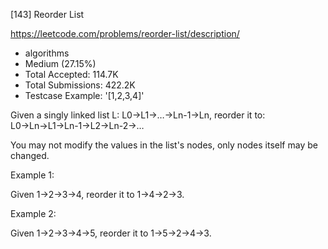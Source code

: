 [143] Reorder List  

https://leetcode.com/problems/reorder-list/description/

* algorithms
* Medium (27.15%)
* Total Accepted:    114.7K
* Total Submissions: 422.2K
* Testcase Example:  '[1,2,3,4]'

Given a singly linked list L: L0→L1→…→Ln-1→Ln,
reorder it to: L0→Ln→L1→Ln-1→L2→Ln-2→…

You may not modify the values in the list's nodes, only nodes itself may be changed.

Example 1:


Given 1->2->3->4, reorder it to 1->4->2->3.

Example 2:


Given 1->2->3->4->5, reorder it to 1->5->2->4->3.



